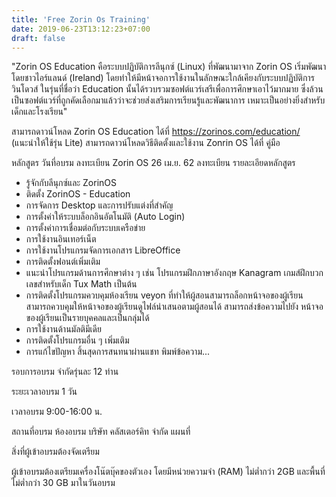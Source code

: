 ```yaml
---
title: 'Free Zorin Os Training'
date: 2019-06-23T13:12:23+07:00
draft: false
---
```


"Zorin OS Education คือระบบปฏิบัติการลีนุกซ์ (Linux) ที่พัฒนามาจาก Zorin OS เริ่มพัฒนาโดยชาวไอร์แลนด์ (Ireland) โดยทำให้มีหน้าจอการใช้งานในลักษณะใกล้เคียงกับระบบปฏิบัติการวินโดวส์ ในรุ่นที่ชื่อว่า Education นั้นได้รวบรวมซอฟต์แวร์เสรีเพื่อการศึกษาเอาไว้มากมาย ซึ่งล้วนเป็นซอฟต์แวร์ที่ถูกคัดเลือกมาแล้วว่าจะช่วยส่งเสริมการเรียนรู้และพัฒนาการ เหมาะเป็นอย่างยิ่งสำหรับเด็กและโรงเรียน"

สามารถดาวน์โหลด Zorin OS Education ได้ที่ https://zorinos.com/education/ (แนะนำให้ใช้รุ่น Lite)
สามารถดาวน์โหลดวิธีติดตั้งและใช้งาน Zonrin OS ได้ที่ คู่มือ

หลักสูตร
วันที่อบรม ลงทะเบียน
Zorin OS 26 เม.ย. 62 ลงทะเบียน
รายละเอียดหลักสูตร

- รู้จักกับลีนุกซ์และ ZorinOS
- ติดตั้ง ZorinOS - Education
- การจัดการ Desktop และการปรับแต่งที่สำคัญ
- การตั้งค่าให้ระบบล็อกอินอัตโนมัติ (Auto Login)
- การตั้งค่าการเชื่อมต่อกับระบบเครือข่าย
- การใช้งานอินเทอร์เน็ต
- การใช้งานโปรแกรมจัดการเอกสาร LibreOffice
- การติดตั้งฟอนต์เพิ่มเติม
- แนะนำโปรแกรมด้านการศึกษาต่าง ๆ เช่น โปรแกรมฝึกภาษาอังกฤษ Kanagram เกมส์ฝึกบวกเลขสำหรับเด็ก Tux Math เป็นต้น
- การติดตั้งโปรแกรมควบคุมห้องเรียน veyon ที่ทำให้ผู้สอนสามารถล็อกหน้าจอของผู้เรียน สามารถควบคุมให้หน้าจอของผู้เรียนดูไฟล์นำเสนอตามผู้สอนได้ สามารถส่งข้อความไปยัง หน้าจอของผู้เรียนเป็นรายบุคคลและเป็นกลุ่มได้
- การใช้งานด้านมัลติมีเดีย
- การติดตั้งโปรแกรมอื่น ๆ เพิ่มเติม
- การแก้ไขปัญหา สิ้นสุดการสนทนาผ่านแชท พิมพ์ข้อความ...

รอบการอบรม จำกัดรุ่นละ 12 ท่าน

ระยะเวลาอบรม 1 วัน

เวลาอบรม 9:00-16:00 น.

สถานที่อบรม ห้องอบรม บริษัท คลัสเตอร์คิท จำกัด แผนที่

สิ่งที่ผู้เข้าอบรมต้องจัดเตรียม

ผู้เข้าอบรมต้องเตรียมเครื่องโน๊ตบุ๊คของตัวเอง โดยมีหน่วยความจำ (RAM) ไม่ต่ำกว่า 2GB และพื้นที่ไม่ต่ำกว่า 30 GB มาในวันอบรม

